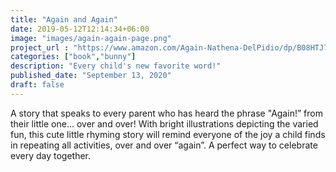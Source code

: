 ```yaml
---
title: "Again and Again"
date: 2019-05-12T12:14:34+06:00
image: "images/again-again-page.png"
project_url : "https://www.amazon.com/Again-Nathena-DelPidio/dp/B08HTJ7DBG/ref=sr_1_1?dchild=1&keywords=nathena&qid=1600868417&sr=8-1"
categories: ["book","bunny"]
description: "Every child's new favorite word!"
published_date: "September 13, 2020"
draft: false
---
```


 A story that speaks to every parent who has heard the phrase "Again!” from their little one… over and over! With bright illustrations depicting the varied fun, this cute little rhyming story will remind everyone of the joy a child finds in repeating all activities, over and over “again”. A perfect way to celebrate every day together.

